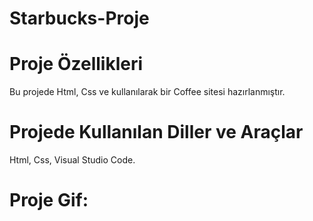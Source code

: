 # Starbucks-Proje

# Proje Özellikleri

Bu projede Html, Css ve kullanılarak bir Coffee sitesi hazırlanmıştır.

# Projede Kullanılan Diller ve Araçlar

Html, Css, Visual Studio Code.

# Proje Gif:

